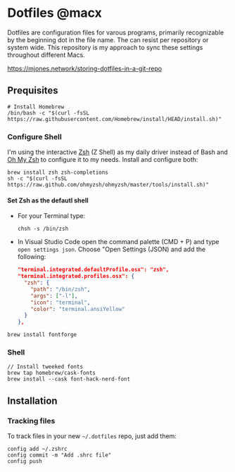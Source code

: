 # Dotfiles @macx

Dotfiles are configuration files for varous programs, primarily recognizable by the beginning dot in the file name. The can resist per repository or system wide. This repository is my approach to sync these settings throughout different Macs.

https://mjones.network/storing-dotfiles-in-a-git-repo

## Prequisites

```shell
# Install Homebrew
/bin/bash -c "$(curl -fsSL https://raw.githubusercontent.com/Homebrew/install/HEAD/install.sh)"
```

### Configure Shell

I'm using the interactive [Zsh](https://www.zsh.org/) (Z Shell) as my daily driver instead of Bash and [Oh My Zsh](https://github.com/ohmyzsh/ohmyzsh/wiki) to configure it to my needs. Install and configure both:

```shell
brew install zsh zsh-completions
sh -c "$(curl -fsSL https://raw.github.com/ohmyzsh/ohmyzsh/master/tools/install.sh)"
```

#### Set Zsh as the defautl shell

- For your Terminal type:
  ```shell
  chsh -s /bin/zsh
  ```
- In Visual Studio Code open the command palette (CMD + P) and type `open settings json`. Choose "Open Settings (JSON) and add the following:
  ```json
  "terminal.integrated.defaultProfile.osx": "zsh",
  "terminal.integrated.profiles.osx": {
    "zsh": {
      "path": "/bin/zsh",
      "args": ["-l"],
      "icon": "terminal",
      "color": "terminal.ansiYellow"
    }
  },
  ```

```shell
brew install fontforge
```

### Shell

```shell
// Install tweeked fonts
brew tap homebrew/cask-fonts
brew install --cask font-hack-nerd-font
```

## Installation

### Tracking files

To track files in your new `~/.dotfiles` repo, just add them:

```shell
config add ~/.zshrc
config commit -m "Add .shrc file"
config push
```
